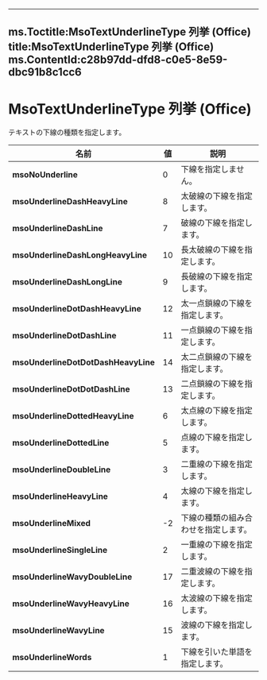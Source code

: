 

---
ms.Toctitle:MsoTextUnderlineType 列挙 (Office)
title:MsoTextUnderlineType 列挙 (Office)
ms.ContentId:c28b97dd-dfd8-c0e5-8e59-dbc91b8c1cc6
---
# MsoTextUnderlineType 列挙 (Office)




テキストの下線の種類を指定します。

|**名前**|**値**|**説明**|
|---|---|---|
|**msoNoUnderline**|0|下線を指定しません。|
|**msoUnderlineDashHeavyLine**|8|太破線の下線を指定します。|
|**msoUnderlineDashLine**|7|破線の下線を指定します。|
|**msoUnderlineDashLongHeavyLine**|10|長太破線の下線を指定します。|
|**msoUnderlineDashLongLine**|9|長破線の下線を指定します。|
|**msoUnderlineDotDashHeavyLine**|12|太一点鎖線の下線を指定します。|
|**msoUnderlineDotDashLine**|11|一点鎖線の下線を指定します。|
|**msoUnderlineDotDotDashHeavyLine**|14|太二点鎖線の下線を指定します。|
|**msoUnderlineDotDotDashLine**|13|二点鎖線の下線を指定します。|
|**msoUnderlineDottedHeavyLine**|6|太点線の下線を指定します。|
|**msoUnderlineDottedLine**|5|点線の下線を指定します。|
|**msoUnderlineDoubleLine**|3|二重線の下線を指定します。|
|**msoUnderlineHeavyLine**|4|太線の下線を指定します。|
|**msoUnderlineMixed**|-2|下線の種類の組み合わせを指定します。|
|**msoUnderlineSingleLine**|2|一重線の下線を指定します。|
|**msoUnderlineWavyDoubleLine**|17|二重波線の下線を指定します。|
|**msoUnderlineWavyHeavyLine**|16|太波線の下線を指定します。|
|**msoUnderlineWavyLine**|15|波線の下線を指定します。|
|**msoUnderlineWords**|1|下線を引いた単語を指定します。|




